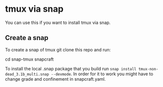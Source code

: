 # tmux via snap

You can use this if you want to install tmux via snap.

## Create a snap

To create a snap of tmux git clone this repo and run:
   
   cd snap-tmux
   snapcraft 

To install the local .snap package that you build run `snap install tmux-non-dead_3.1b_multi.snap --devmode`.
In order for it to work you might have to change grade and confinement in snapcraft.yaml. 
